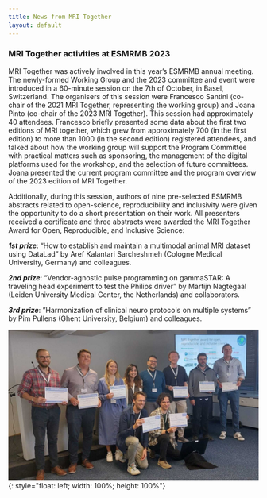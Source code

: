 ```yaml
---
title: News from MRI Together
layout: default
---
```


### MRI Together activities at ESMRMB 2023
MRI Together was actively involved in this year’s ESMRMB annual meeting. 
The newly-formed Working Group and the 2023 committee and event were introduced in a 60-minute session on the 7th of October, in Basel, Switzerland. 
The organisers of this session were Francesco Santini (co-chair of the 2021 MRI Together, representing the working group) and Joana Pinto (co-chair of the 2023 MRI Together). 
This session had approximately 40 attendees.
Francesco briefly presented some data about the first two editions of MRI together, which grew from approximately 700 (in the first edition) to more than 1000 (in the second edition) registered attendees, and talked about how the working group will support the Program Committee with practical matters such as sponsoring, the management of the digital platforms used for the workshop, and the selection of future committees.
Joana presented the current program committee and the program overview of the 2023 edition of MRI Together.

Additionally, during this session, authors of nine pre-selected ESMRMB abstracts related to open-science, reproducibility and inclusivity were given the opportunity to do a short presentation on their work. All presenters received a certificate and three abstracts were awarded the MRI Together Award for Open, Reproducible, and Inclusive Science:

***1st prize***: “How to establish and maintain a multimodal animal MRI dataset using DataLad” by Aref Kalantari Sarcheshmeh (Cologne Medical University, Germany) and colleagues.

***2nd prize***: “Vendor-agnostic pulse programming on gammaSTAR: A traveling head experiment to test the Philips driver” by Martijn Nagtegaal (Leiden University Medical Center, the Netherlands) and collaborators.

***3rd prize***: ”Harmonization of clinical neuro protocols on multiple systems” by Pim Pullens (Ghent University, Belgium) and colleagues.

![MRItogether at ESMRMB2023](images/ESMRMB2023.jpg){: style="float: left; width: 100%; height: 100%"}
